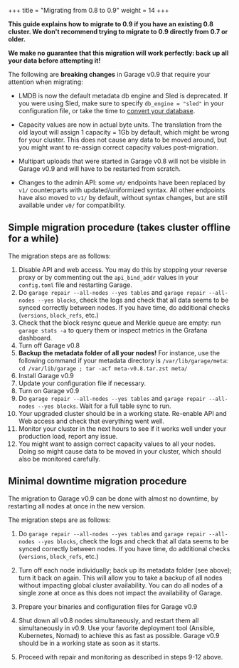 +++
title = "Migrating from 0.8 to 0.9"
weight = 14
+++

**This guide explains how to migrate to 0.9 if you have an existing 0.8 cluster.
We don't recommend trying to migrate to 0.9 directly from 0.7 or older.**

**We make no guarantee that this migration will work perfectly:
back up all your data before attempting it!**

The following are **breaking changes** in Garage v0.9 that require your attention when migrating:

- LMDB is now the default metadata db engine and Sled is deprecated. If you were using Sled, make sure to specify `db_engine = "sled"` in your configuration file, or take the time to [convert your database](https://garagehq.deuxfleurs.fr/documentation/reference-manual/configuration/#db-engine-since-v0-8-0).

- Capacity values are now in actual byte units. The translation from the old layout will assign 1 capacity = 1Gb by default, which might be wrong for your cluster. This does not cause any data to be moved around, but you might want to re-assign correct capacity values post-migration.

- Multipart uploads that were started in Garage v0.8 will not be visible in Garage v0.9 and will have to be restarted from scratch.

- Changes to the admin API: some `v0/` endpoints have been replaced by `v1/` counterparts with updated/uniformized syntax. All other endpoints have also moved to `v1/` by default, without syntax changes, but are still available under `v0/` for compatibility.


## Simple migration procedure (takes cluster offline for a while)

The migration steps are as follows:

1. Disable API and web access. You may do this by stopping your reverse proxy or by commenting out
   the `api_bind_addr` values in your `config.toml` file and restarting Garage.
2. Do `garage repair --all-nodes --yes tables` and `garage repair --all-nodes --yes blocks`,
   check the logs and check that all data seems to be synced correctly between
   nodes. If you have time, do additional checks (`versions`, `block_refs`, etc.)
3. Check that the block resync queue and Merkle queue are empty:
   run `garage stats -a` to query them or inspect metrics in the Grafana dashboard.
4. Turn off Garage v0.8
5. **Backup the metadata folder of all your nodes!** For instance, use the following command
	if your metadata directory is `/var/lib/garage/meta`: `cd /var/lib/garage ; tar -acf meta-v0.8.tar.zst meta/`
6. Install Garage v0.9
7. Update your configuration file if necessary.
8. Turn on Garage v0.9
9. Do `garage repair --all-nodes --yes tables` and `garage repair --all-nodes --yes blocks`.
   Wait for a full table sync to run.
10. Your upgraded cluster should be in a working state. Re-enable API and Web
    access and check that everything went well.
11. Monitor your cluster in the next hours to see if it works well under your production load, report any issue.
12. You might want to assign correct capacity values to all your nodes. Doing so might cause data to be moved
    in your cluster, which should also be monitored carefully.

## Minimal downtime migration procedure

The migration to Garage v0.9 can be done with almost no downtime,
by restarting all nodes at once in the new version.

The migration steps are as follows:

1. Do `garage repair --all-nodes --yes tables` and `garage repair --all-nodes --yes blocks`,
   check the logs and check that all data seems to be synced correctly between
   nodes. If you have time, do additional checks (`versions`, `block_refs`, etc.)

2. Turn off each node individually; back up its metadata folder (see above); turn it back on again.
   This will allow you to take a backup of all nodes without impacting global cluster availability.
   You can do all nodes of a single zone at once as this does not impact the availability of Garage.

3. Prepare your binaries and configuration files for Garage v0.9

4. Shut down all v0.8 nodes simultaneously, and restart them all simultaneously in v0.9.
   Use your favorite deployment tool (Ansible, Kubernetes, Nomad) to achieve this as fast as possible.
   Garage v0.9 should be in a working state as soon as it starts.

5. Proceed with repair and monitoring as described in steps 9-12 above.
